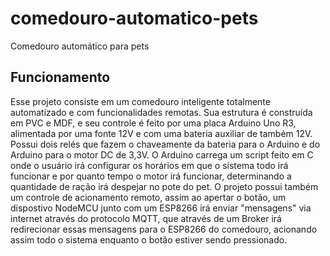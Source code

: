 # comedouro-automatico-pets
Comedouro automático para pets

## Funcionamento

Esse projeto consiste em um comedouro inteligente totalmente automatizado e com funcionalidades remotas. Sua estrutura é construída em PVC e MDF, e seu controle é feito por uma placa Arduino Uno R3, alimentada por uma fonte 12V e com uma bateria auxiliar de também 12V. Possui dois relés que fazem o chaveamente da bateria para o Arduino e do Arduino para o motor DC de 3,3V. O Arduino carrega um script feito em C onde o usuário irá configurar os horários em que o sistema todo irá funcionar e por quanto tempo o motor irá funcionar, determinando a quantidade de ração irá despejar no pote do pet. O projeto possui também um controle de acionamento remoto, assim ao apertar o botão, um dispostivo NodeMCU junto com um ESP8266 irá enviar "mensagens" via internet através do protocolo MQTT, que através de um Broker irá redirecionar essas mensagens para o ESP8266 do comedouro, acionando assim todo o sistema enquanto o botão estiver sendo pressionado.


